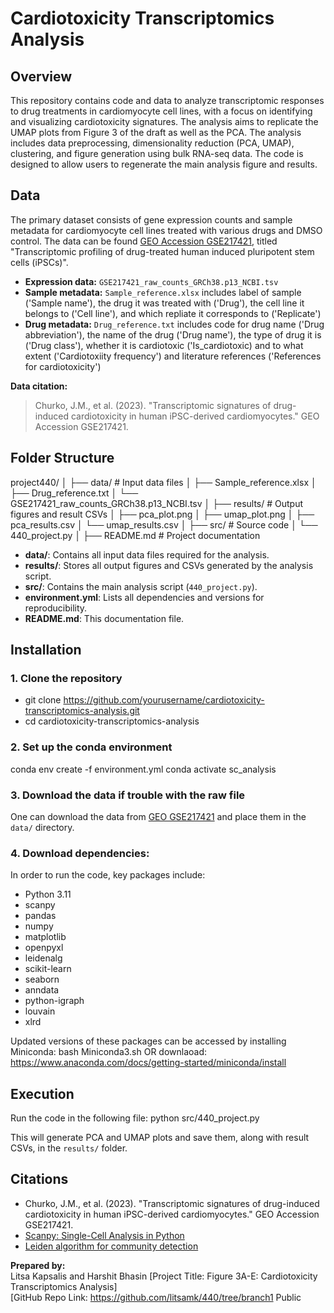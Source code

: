 # Cardiotoxicity Transcriptomics Analysis

## Overview

This repository contains code and data to analyze transcriptomic responses to drug treatments in cardiomyocyte cell lines, with a focus on identifying and visualizing cardiotoxicity signatures. The analysis aims to replicate the UMAP plots from Figure 3 of the draft as well as the PCA. The analysis includes data preprocessing, dimensionality reduction (PCA, UMAP), clustering, and figure generation using bulk RNA-seq data. The code is designed to allow users to regenerate the main analysis figure and results.

## Data

The primary dataset consists of gene expression counts and sample metadata for cardiomyocyte cell lines treated with various drugs and DMSO control. The data can be found [GEO Accession GSE217421](https://www.ncbi.nlm.nih.gov/geo/query/acc.cgi?acc=GSE217421), titled "Transcriptomic profiling of drug-treated human induced pluripotent stem cells (iPSCs)".

- **Expression data:** `GSE217421_raw_counts_GRCh38.p13_NCBI.tsv`
- **Sample metadata:** `Sample_reference.xlsx`
includes label of sample ('Sample name'), the drug it was treated with ('Drug'), the cell line it belongs to ('Cell line'), and which repliate it corresponds to ('Replicate')
- **Drug metadata:** `Drug_reference.txt`
includes code for drug name ('Drug abbreviation'), the name of the drug ('Drug name'), the type of drug it is ('Drug class'), whether it is cardiotoxic  ('Is_cardiotoxic) and to what extent ('Cardiotoxiity frequency') and literature references ('References for cardiotoxicity')



**Data citation:**  
> Churko, J.M., et al. (2023). "Transcriptomic signatures of drug-induced cardiotoxicity in human iPSC-derived cardiomyocytes." GEO Accession GSE217421.

## Folder Structure

project440/
│
├── data/ # Input data files 
│ ├── Sample_reference.xlsx
│ ├── Drug_reference.txt
│ └── GSE217421_raw_counts_GRCh38.p13_NCBI.tsv
│
├── results/ # Output figures and result CSVs
│ ├── pca_plot.png
│ ├── umap_plot.png
│ ├── pca_results.csv
│ └── umap_results.csv
│
├── src/ # Source code
│ └── 440_project.py
│
├── README.md # Project documentation

- **data/**: Contains all input data files required for the analysis. 
- **results/**: Stores all output figures and CSVs generated by the analysis script.
- **src/**: Contains the main analysis script (`440_project.py`).
- **environment.yml**: Lists all dependencies and versions for reproducibility.
- **README.md**: This documentation file.

## Installation

### 1. Clone the repository

- git clone https://github.com/yourusername/cardiotoxicity-transcriptomics-analysis.git
- cd cardiotoxicity-transcriptomics-analysis


### 2. Set up the conda environment

conda env create -f environment.yml
conda activate sc_analysis


### 3. Download the data if trouble with the raw file

One can download the data from [GEO GSE217421](https://www.ncbi.nlm.nih.gov/geo/query/acc.cgi?acc=GSE217421) and place them in the `data/` directory.

### 4. Download dependencies:


In order to run the code, key packages include:
- Python 3.11
- scanpy
- pandas
- numpy
- matplotlib
- openpyxl
- leidenalg
- scikit-learn
- seaborn
- anndata
- python-igraph
- louvain
- xlrd

Updated versions of these packages can be accessed by installing Miniconda:
bash Miniconda3.sh
OR downlaoad: https://www.anaconda.com/docs/getting-started/miniconda/install 

## Execution

Run the code in the following file: python src/440_project.py

This will generate PCA and UMAP plots and save them, along with result CSVs, in the `results/` folder.

## Citations

- Churko, J.M., et al. (2023). "Transcriptomic signatures of drug-induced cardiotoxicity in human iPSC-derived cardiomyocytes." GEO Accession GSE217421.
- [Scanpy: Single-Cell Analysis in Python](https://scanpy.readthedocs.io/)
- [Leiden algorithm for community detection](https://www.nature.com/articles/s41598-019-41695-z)


**Prepared by:**  
Litsa Kapsalis and Harshit Bhasin
[Project Title: Figure 3A-E: Cardiotoxicity Transcriptomics Analysis]  
[GitHub Repo Link: https://github.com/litsamk/440/tree/branch1
Public

